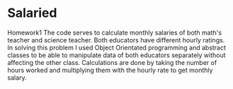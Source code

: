 # Salaried
Homework1
The code serves to calculate monthly salaries of both math's teacher and science teacher. Both educators have different hourly ratings. 
In solving this problem I used Object Orientated programming and abstract classes to be able to manipulate data of both educators separately without affecting the other class.
Calculations are done by taking the number of hours worked and multiplying them with the hourly rate to get monthly salary.